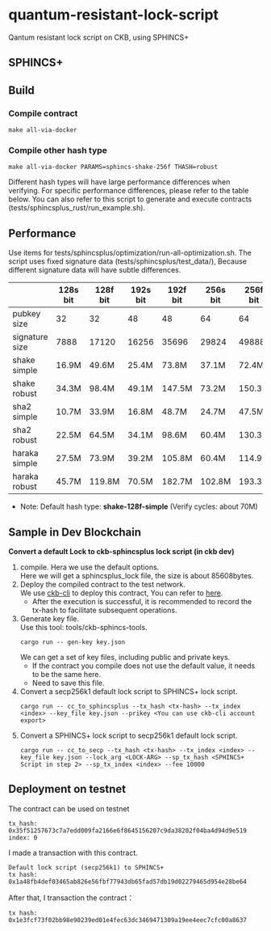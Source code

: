 # quantum-resistant-lock-script
Qantum resistant lock script on CKB, using SPHINCS+

## SPHINCS+

## Build

### Compile contract
``` shell
make all-via-docker
```

### Compile other hash type
``` shell
make all-via-docker PARAMS=sphincs-shake-256f THASH=robust
```
Different hash types will have large performance differences when verifying. For specific performance differences, please refer to the table below. You can also refer to this script to generate and execute contracts (tests/sphincsplus_rust/run_example.sh).


## Performance
Use items for tests/sphincsplus/optimization/run-all-optimization.sh.
The script uses fixed signature data (tests/sphincsplus/test_data/), Because different signature data will have subtle differences.

|               |  128s bit  |  128f bit  |  192s bit  |  192f bit  |  256s bit  |  256f bit  |
| ------------- | ---------- | ---------- | ---------- | ---------- | ---------- | ---------- |
|   pubkey size |       32   |       32   |       48   |       48   |       64   |       64   |
|signature size |     7888   |    17120   |    16256   |    35696   |    29824   |    49888   |
|  shake simple |    16.9M   |    49.6M   |    25.4M   |    73.8M   |    37.1M   |    72.4M   |
|  shake robust |    34.3M   |    98.4M   |    49.1M   |   147.5M   |    73.2M   |   150.3M   |
|   sha2 simple |    10.7M   |    33.9M   |    16.8M   |    48.7M   |    24.7M   |    47.5M   |
|   sha2 robust |    22.5M   |    64.5M   |    34.1M   |    98.6M   |    60.4M   |   130.3M   |
| haraka simple |    27.5M   |    73.9M   |    39.2M   |   105.8M   |    60.4M   |   114.9M   |
| haraka robust |    45.7M   |   119.8M   |    70.5M   |   182.7M   |   102.8M   |   193.3M   |

* Note: Default hash type: **shake-128f-simple** (Verify cycles: about 70M)

## Sample in Dev Blockchain
**Convert a default Lock to ckb-sphincsplus lock script (in ckb dev)**

1. compile. Hera we use the default options.
   </br>
   Here we will get a sphincsplus_lock file, the size is about 85608bytes.
2. Deploy the compiled contract to the test network.
   </br>
   We use [ckb-cli](https://github.com/nervosnetwork/ckb-cli) to deploy this contract, You can refer to [here](https://github.com/nervosnetwork/ckb-cli/wiki/Handle-Complex-Transaction#a-demo).
   * After the execution is successful, it is recommended to record the tx-hash to facilitate subsequent operations.
3. Generate key file.
   </br>
   Use this tool: tools/ckb-sphincs-tools.
   ``` shell
   cargo run -- gen-key key.json
   ```
   We can get a set of key files, including public and private keys.
   * If the contract you compile does not use the default value, it needs to be the same here.
   * Need to save this file.
4. Convert a secp256k1 default lock script to SPHINCS+ lock script.
   ``` shell
   cargo run -- cc_to_sphincsplus --tx_hash <tx-hash> --tx_index <index> --key_file key.json --prikey <You can use ckb-cli account export>
   ```
5. Convert a SPHINCS+ lock script to secp256k1 default lock script.
   ``` shell
   cargo run -- cc_to_secp --tx_hash <tx-hash> --tx_index <index> --key_file key.json --lock_arg <LOCK-ARG> --sp_tx_hash <SPHINCS+ Script in step 2> --sp_tx_index <index> --fee 10000
   ```

## Deployment on testnet
The contract can be used on testnet
```
tx_hash: 0x35f51257673c7a7edd009fa2166e6f8645156207c9da38202f04ba4d94d9e519
index: 0
```

I made a transaction with this contract.

```
Default lock script (secp256k1) to SPHINCS+
tx hash: 0x1a48fb4def03465ab826e56fbf77943db65fad57db19d02279465d954e28be64

```
After that, I transaction the contract：
```
tx hash: 0x1e3fcf73f02bb98e90239ed01e4fec63dc3469471309a19ee4eec7cfc00a8637
```

